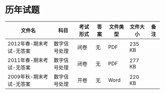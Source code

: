 # 历年试题

文件名|科目|考试形式|答案|文件类型|文件大小|备注
---|---|---|---|---|---|---
2012年春-期末考试-无答案|数字信号处理|闭卷|无|PDF|235 KB
2011年春-期末考试-无答案|数字信号处理|闭卷|无|PDF|277 KB
2009年秋-期末考试-无答案|数字信号处理|开卷|无|Word|220 KB
